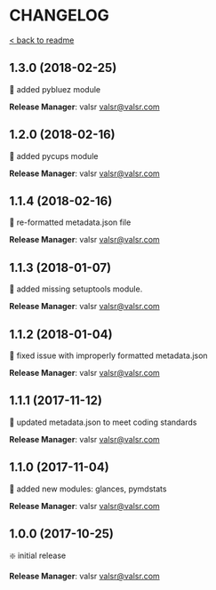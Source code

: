 # CHANGELOG

[< back to readme](README.md)

## 1.3.0 (2018-02-25)

:star2: added pybluez module

**Release Manager**: valsr <valsr@valsr.com>

## 1.2.0 (2018-02-16)

:star2: added pycups module

**Release Manager**: valsr <valsr@valsr.com>

## 1.1.4 (2018-02-16)

:hammer: re-formatted metadata.json file

**Release Manager**: valsr <valsr@valsr.com>

## 1.1.3 (2018-01-07)

:star2: added missing setuptools module.

**Release Manager**: valsr <valsr@valsr.com>

## 1.1.2 (2018-01-04)

:hammer: fixed issue with improperly formatted metadata.json

**Release Manager**: valsr <valsr@valsr.com>

## 1.1.1 (2017-11-12)

:hammer: updated metadata.json to meet coding standards

**Release Manager**: valsr <valsr@valsr.com>

## 1.1.0 (2017-11-04)

:star2: added new modules: glances, pymdstats

**Release Manager**: valsr <valsr@valsr.com>

## 1.0.0 (2017-10-25)

:sparkle: initial release

**Release Manager**: valsr <valsr@valsr.com>
